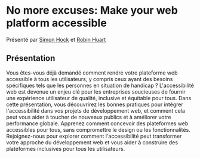 # No more excuses: Make your web platform accessible

Présenté par [Simon Hock](https://www.linkedin.com/in/simon-hock-696b8b117/) et [Robin Huart](https://www.linkedin.com/in/robinhuart/)

## Présentation

Vous êtes-vous déjà demandé comment rendre votre plateforme web accessible à tous les utilisateurs, y compris ceux ayant des besoins spécifiques tels que les personnes en situation de handicap ? L'accessibilité web est devenue un enjeu clé pour les entreprises soucieuses de fournir une expérience utilisateur de qualité, inclusive et équitable pour tous. Dans cette présentation, vous découvrirez les bonnes pratiques pour intégrer l'accessibilité dans vos projets de développement web, et comment cela peut vous aider à toucher de nouveaux publics et à améliorer votre performance globale. Apprenez comment concevoir des plateformes web accessibles pour tous, sans compromettre le design ou les fonctionnalités. Rejoignez-nous pour explorer comment l'accessibilité peut transformer votre approche du développement web et vous aider à construire des plateformes inclusives pour tous les utilisateurs.


